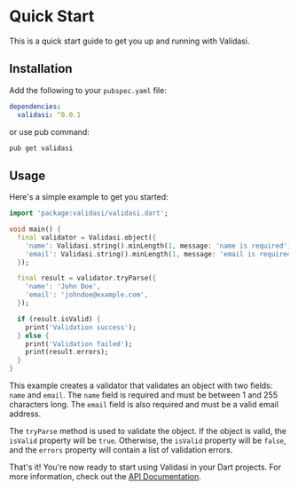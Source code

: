 # Quick Start

This is a quick start guide to get you up and running with Validasi.

## Installation

Add the following to your `pubspec.yaml` file:

```yaml
dependencies:
  validasi: ^0.0.1
```

or use pub command:

```bash
pub get validasi
```

## Usage

Here's a simple example to get you started:

```dart
import 'package:validasi/validasi.dart';

void main() {
  final validator = Validasi.object({
    'name': Validasi.string().minLength(1, message: 'name is required').maxLength(255),
    'email': Validasi.string().minLength(1, message: 'email is required').maxLength(255).email(),
  });

  final result = validator.tryParse({
    'name': 'John Doe',
    'email': 'johndoe@example.com',
  });

  if (result.isValid) {
    print('Validation success');
  } else {
    print('Validation failed');
    print(result.errors);
  }
}
```

This example creates a validator that validates an object with two fields: `name` and `email`. The `name` field is required and must be between 1 and 255 characters long. The `email` field is also required and must be a valid email address.

The `tryParse` method is used to validate the object. If the object is valid, the `isValid` property will be `true`. Otherwise, the `isValid` property will be `false`, and the `errors` property will contain a list of validation errors.

That's it! You're now ready to start using Validasi in your Dart projects. For more information, check out the [API Documentation](/).
